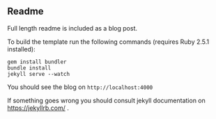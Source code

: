 ## Readme

Full length readme is included as a blog post.

To build the template run the following commands (requires Ruby 2.5.1 installed):


```
gem install bundler
bundle install
jekyll serve --watch
```

You should see the blog on `http://localhost:4000`

If something goes wrong you should consult jekyll documentation on https://jekyllrb.com/ .
